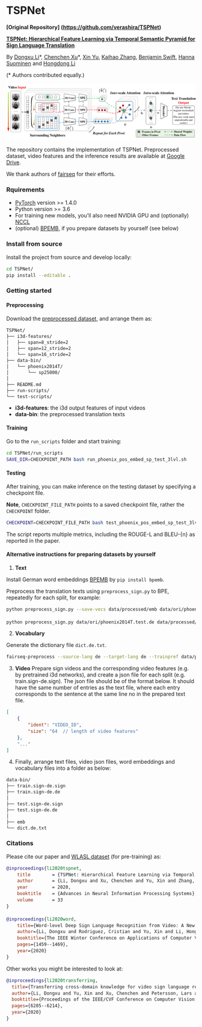 # TSPNet

**[Original Repository]
(https://github.com/verashira/TSPNet)**

**[TSPNet: Hierarchical Feature Learning via Temporal Semantic Pyramid for Sign Language Translation](https://proceedings.neurips.cc//paper/2020/file/8c00dee24c9878fea090ed070b44f1ab-Paper.pdf)**

By [Dongxu Li](https://scholar.google.com.au/citations?user=h5XtaUUAAAAJ&hl=en&oi=ao)&ast;, [Chenchen Xu](https://scholar.google.com.au/citations?user=01_mhZcAAAAJ&hl=en)&ast;,  [Xin Yu](https://scholar.google.com.au/citations?user=oxdtuSEAAAAJ&hl=en), [Kaihao Zhang](https://scholar.google.com.au/citations?user=eqwDXdMAAAAJ&hl=en), [Benjamin Swift](https://scholar.google.com.au/citations?user=OQdYgLEAAAAJ&hl=en), [Hanna Suominen](https://scholar.google.com.au/citations?user=o4qymo4AAAAJ&hl=en) and [Hongdong Li](https://scholar.google.com.au/citations?user=Mq89JAcAAAAJ&hl=en)

(&ast; Authors contributed equally.)

<img src='figs/teaser.png'>

The repository contains the implementation of TSPNet. Preprocessed dataset, video features and the inference results are available at [Google Drive](https://drive.google.com/drive/folders/1oYV_k1wqGbPUhBrkLRMQb1iWKQp5P3pp?usp=sharing).

We thank authors of [fairseq](https://github.com/pytorch/fairseq) for their efforts.

### Rquirements

* [PyTorch](http://pytorch.org/) version >= 1.4.0
* Python version >= 3.6
* For training new models, you'll also need NVIDIA GPU and (optionally) [NCCL](https://github.com/NVIDIA/nccl)
* (optional) [BPEMB](https://nlp.h-its.org/bpemb/), if you prepare datasets by yourself (see below)

### Install from source

Install the project from source and develop locally:

```bash
cd TSPNet/
pip install --editable .
```

### Getting started

#### Preprocessing

Download the [preprocessed dataset](https://drive.google.com/drive/folders/1oYV_k1wqGbPUhBrkLRMQb1iWKQp5P3pp?usp=sharing), and arrange them as:

```
TSPNet/
├── i3d-features/
│   ├── span=8_stride=2
│   ├── span=12_stride=2
│   └── span=16_stride=2
├── data-bin/
│   └── phoenix2014T/
│       └── sp25000/
│   
├── README.md
├── run-scripts/
└── test-scripts/
```

* **i3d-features**: the i3d output features of input videos
* **data-bin**: the preprocessed translation texts


#### Training

Go to the `run_scripts` folder and start training:

```bash
cd TSPNet/run_scripts
SAVE_DIR=CHECKPOINT_PATH bash run_phoenix_pos_embed_sp_test_3lvl.sh
```

<!---The script replicates performance in the paper. --->

#### Testing
After training, you can make inference on the testing dataset by specifying a checkpoint file.

<!---To validate the model on the testing test, run the testing script with the checkpoints saved from the training step.--->
**Note**, `CHECKPOINT_FILE_PATH` points to a saved checkpoint file, rather the `CHECKPOINT` folder.

```bash
CHECKPOINT=CHECKPOINT_FILE_PATH bash test_phoenix_pos_embed_sp_test_3lvl.sh
```

The script reports multiple metrics, including the ROUGE-L and BLEU-{n} as reported in the paper.


#### Alternative instructions for preparing datasets by yourself

1. **Text**

Install German word embeddings [BPEMB](https://nlp.h-its.org/bpemb/) by `pip install bpemb`.

Preprocess the translation texts using `preprocess_sign.py` to BPE, repeatedly for each split, for example:

```bash
python preprocess_sign.py --save-vecs data/processed/emb data/ori/phoenix2014T.train.de data/processed/train.de

python preprocess_sign.py data/ori/phoenix2014T.test.de data/processed/test.de
```

2. **Vocabulary**

<!---Run `fairseq-preprocess` to generate the dictionary file. It is optional to drop `--dataset-impl raw` to generate binarized dataset. Without invoking binarization, the only thing we need from this step is the vocabulary (dictionary) file `dict.de.txt`.--->


Generate the dictionary file `dict.de.txt`.

```bash
fairseq-preprocess --source-lang de --target-lang de --trainpref data/processed/train --testpref data/processed/test --destdir data-bin/ --dataset-impl raw
```

3. **Video** Prepare sign videos and the corresponding video features (e.g. by pretrained i3d networks), and create a json file for each split (e.g. train.sign-de.sign). The json file should be of the format below. It should have the same number of entries as the text file, where each entry corresponds to the sentence at the same line no in the prepared text file.

```json
[
    {
        "ident": "VIDEO_ID",
        "size": "64  // length of video features"
    },
    "..."
]

```


4. Finally, arrange text files, video json files, word embeddings and vocabulary files into a folder as below:

```
data-bin/
├── train.sign-de.sign
├── train.sign-de.de
│
├── test.sign-de.sign
├── test.sign-de.de
│
├── emb
└── dict.de.txt
```


### Citations
Please cite our paper and [WLASL dataset](https://dxli94.github.io/WLASL/) (for pre-training) as:

``` bibtex
@inproceedings{li2020tspnet,
	title        = {TSPNet: Hierarchical Feature Learning via Temporal Semantic Pyramid for Sign Language Translation},
	author       = {Li, Dongxu and Xu, Chenchen and Yu, Xin and Zhang, Kaihao and Swift, Benjamin and Suominen, Hanna and Li, Hongdong},
	year         = 2020,
	booktitle    = {Advances in Neural Information Processing Systems},
	volume       = 33
}

@inproceedings{li2020word,
    title={Word-level Deep Sign Language Recognition from Video: A New Large-scale Dataset and Methods Comparison},
    author={Li, Dongxu and Rodriguez, Cristian and Yu, Xin and Li, Hongdong},
    booktitle={The IEEE Winter Conference on Applications of Computer Vision},
    pages={1459--1469},
    year={2020}
}
```

Other works you might be interested to look at:
```bibtex
@inproceedings{li2020transferring,
  title={Transferring cross-domain knowledge for video sign language recognition},
  author={Li, Dongxu and Yu, Xin and Xu, Chenchen and Petersson, Lars and Li, Hongdong},
  booktitle={Proceedings of the IEEE/CVF Conference on Computer Vision and Pattern Recognition},
  pages={6205--6214},
  year={2020}
}
```
